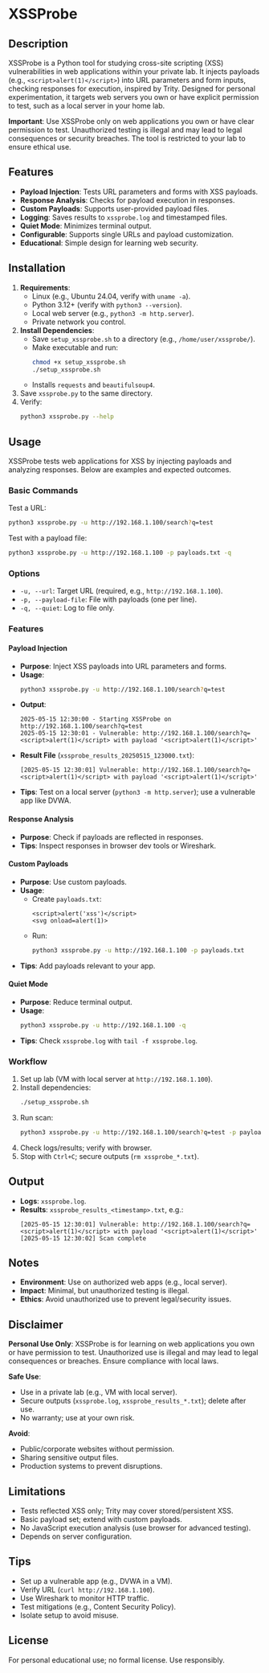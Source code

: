 # XSSProbe

## Description
XSSProbe is a Python tool for studying cross-site scripting (XSS) vulnerabilities in web applications within your private lab. It injects payloads (e.g., `<script>alert(1)</script>`) into URL parameters and form inputs, checking responses for execution, inspired by Trity. Designed for personal experimentation, it targets web servers you own or have explicit permission to test, such as a local server in your home lab.

**Important**: Use XSSProbe only on web applications you own or have clear permission to test. Unauthorized testing is illegal and may lead to legal consequences or security breaches. The tool is restricted to your lab to ensure ethical use.

## Features
- **Payload Injection**: Tests URL parameters and forms with XSS payloads.
- **Response Analysis**: Checks for payload execution in responses.
- **Custom Payloads**: Supports user-provided payload files.
- **Logging**: Saves results to `xssprobe.log` and timestamped files.
- **Quiet Mode**: Minimizes terminal output.
- **Configurable**: Supports single URLs and payload customization.
- **Educational**: Simple design for learning web security.

## Installation
1. **Requirements**:
   - Linux (e.g., Ubuntu 24.04, verify with `uname -a`).
   - Python 3.12+ (verify with `python3 --version`).
   - Local web server (e.g., `python3 -m http.server`).
   - Private network you control.
2. **Install Dependencies**:
   - Save `setup_xssprobe.sh` to a directory (e.g., `/home/user/xssprobe/`).
   - Make executable and run:
     ```bash
     chmod +x setup_xssprobe.sh
     ./setup_xssprobe.sh
     ```
   - Installs `requests` and `beautifulsoup4`.
3. Save `xssprobe.py` to the same directory.
4. Verify:
   ```bash
   python3 xssprobe.py --help
   ```

## Usage
XSSProbe tests web applications for XSS by injecting payloads and analyzing responses. Below are examples and expected outcomes.

### Basic Commands
Test a URL:
```bash
python3 xssprobe.py -u http://192.168.1.100/search?q=test
```

Test with a payload file:
```bash
python3 xssprobe.py -u http://192.168.1.100 -p payloads.txt -q
```

### Options
- `-u, --url`: Target URL (required, e.g., `http://192.168.1.100`).
- `-p, --payload-file`: File with payloads (one per line).
- `-q, --quiet`: Log to file only.

### Features

#### Payload Injection
- **Purpose**: Inject XSS payloads into URL parameters and forms.
- **Usage**:
  ```bash
  python3 xssprobe.py -u http://192.168.1.100/search?q=test
  ```
- **Output**:
  ```
  2025-05-15 12:30:00 - Starting XSSProbe on http://192.168.1.100/search?q=test
  2025-05-15 12:30:01 - Vulnerable: http://192.168.1.100/search?q=<script>alert(1)</script> with payload '<script>alert(1)</script>'
  ```
- **Result File** (`xssprobe_results_20250515_123000.txt`):
  ```
  [2025-05-15 12:30:01] Vulnerable: http://192.168.1.100/search?q=<script>alert(1)</script> with payload '<script>alert(1)</script>'
  ```
- **Tips**: Test on a local server (`python3 -m http.server`); use a vulnerable app like DVWA.

#### Response Analysis
- **Purpose**: Check if payloads are reflected in responses.
- **Tips**: Inspect responses in browser dev tools or Wireshark.

#### Custom Payloads
- **Purpose**: Use custom payloads.
- **Usage**:
  - Create `payloads.txt`:
    ```
    <script>alert('xss')</script>
    <svg onload=alert(1)>
    ```
  - Run:
    ```bash
    python3 xssprobe.py -u http://192.168.1.100 -p payloads.txt
    ```
- **Tips**: Add payloads relevant to your app.

#### Quiet Mode
- **Purpose**: Reduce terminal output.
- **Usage**:
  ```bash
  python3 xssprobe.py -u http://192.168.1.100 -q
  ```
- **Tips**: Check `xssprobe.log` with `tail -f xssprobe.log`.

### Workflow
1. Set up lab (VM with local server at `http://192.168.1.100`).
2. Install dependencies:
   ```bash
   ./setup_xssprobe.sh
   ```
3. Run scan:
   ```bash
   python3 xssprobe.py -u http://192.168.1.100/search?q=test -p payloads.txt -q
   ```
4. Check logs/results; verify with browser.
5. Stop with `Ctrl+C`; secure outputs (`rm xssprobe_*.txt`).

## Output
- **Logs**: `xssprobe.log`.
- **Results**: `xssprobe_results_<timestamp>.txt`, e.g.:
  ```
  [2025-05-15 12:30:01] Vulnerable: http://192.168.1.100/search?q=<script>alert(1)</script> with payload '<script>alert(1)</script>'
  [2025-05-15 12:30:02] Scan complete
  ```

## Notes
- **Environment**: Use on authorized web apps (e.g., local server).
- **Impact**: Minimal, but unauthorized testing is illegal.
- **Ethics**: Avoid unauthorized use to prevent legal/security issues.

## Disclaimer
**Personal Use Only**: XSSProbe is for learning on web applications you own or have permission to test. Unauthorized use is illegal and may lead to legal consequences or breaches. Ensure compliance with local laws.

**Safe Use**:
- Use in a private lab (e.g., VM with local server).
- Secure outputs (`xssprobe.log`, `xssprobe_results_*.txt`); delete after use.
- No warranty; use at your own risk.

**Avoid**:
- Public/corporate websites without permission.
- Sharing sensitive output files.
- Production systems to prevent disruptions.

## Limitations
- Tests reflected XSS only; Trity may cover stored/persistent XSS.
- Basic payload set; extend with custom payloads.
- No JavaScript execution analysis (use browser for advanced testing).
- Depends on server configuration.

## Tips
- Set up a vulnerable app (e.g., DVWA in a VM).
- Verify URL (`curl http://192.168.1.100`).
- Use Wireshark to monitor HTTP traffic.
- Test mitigations (e.g., Content Security Policy).
- Isolate setup to avoid misuse.

## License
For personal educational use; no formal license. Use responsibly.